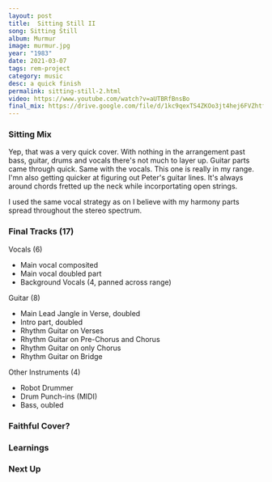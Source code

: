 ```yaml
---
layout: post
title:  Sitting Still II
song: Sitting Still
album: Murmur
image: murmur.jpg
year: "1983"
date: 2021-03-07
tags: rem-project
category: music
desc: a quick finish
permalink: sitting-still-2.html
video: https://www.youtube.com/watch?v=aUTBRfBnsBo
final_mix: https://drive.google.com/file/d/1kc9qexTS4ZKOo3jt4hej6FVZhtfF8WvC/view?usp=sharing
---
```


### Sitting Mix
Yep, that was a very quick cover. With nothing in the arrangement past bass, guitar, drums and vocals there's not much to layer up. Guitar parts came through quick. Same with the vocals. This one is really in my range. I'mn also getting quicker at figuring out Peter's guitar lines. It's always around chords fretted up the neck while incorportating open strings.

I used the same vocal strategy as on I believe with my harmony parts spread throughout the stereo spectrum.

### Final Tracks (17)
Vocals (6)
- Main vocal composited
- Main vocal doubled part
- Background Vocals (4, panned across range)

Guitar (8)
- Main Lead Jangle in Verse, doubled
- Intro part, doubled
- Rhythm Guitar on Verses
- Rhythm Guitar on Pre-Chorus and Chorus
- Rhythm Guitar on only Chorus
- Rhythm Guitar on Bridge

Other Instruments (4)
- Robot Drummer
- Drum Punch-ins (MIDI)
- Bass, oubled

### Faithful Cover?

### Learnings

### Next Up
